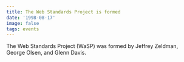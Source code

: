 ```yaml
---
title: The Web Standards Project is formed
date: '1998-08-17'
image: false
tags: events
---
```


The Web Standards Project (WaSP) was formed by Jeffrey Zeldman, George Olsen, and Glenn Davis.
